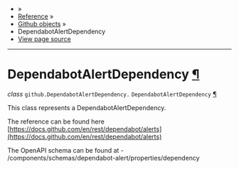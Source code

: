 - »
- [Reference](https://pygithub.readthedocs.io/en/stable/reference.html) »
- [Github objects](https://pygithub.readthedocs.io/en/stable/github_objects.html) »
- DependabotAlertDependency
- [View page source](https://pygithub.readthedocs.io/en/stable/_sources/github_objects/DependabotAlertDependency.rst.txt)

* * *

# DependabotAlertDependency [¶](https://pygithub.readthedocs.io/en/stable/github_objects/DependabotAlertDependency.html\#dependabotalertdependency "Permalink to this headline")

_class_ `github.DependabotAlertDependency.` `DependabotAlertDependency` [¶](https://pygithub.readthedocs.io/en/stable/github_objects/DependabotAlertDependency.html#github.DependabotAlertDependency.DependabotAlertDependency "Permalink to this definition")

This class represents a DependabotAlertDependency.

The reference can be found here
[https://docs.github.com/en/rest/dependabot/alerts](https://docs.github.com/en/rest/dependabot/alerts)

The OpenAPI schema can be found at
\- /components/schemas/dependabot-alert/properties/dependency